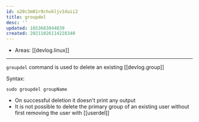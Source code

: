 ```yaml
---
id: o20c3m01r9chvkljv1duii2
title: groupdel
desc: ''
updated: 1653683844839
created: 20211026114228340
---
```


- Areas: [[devlog.linux]]

---

`groupdel` command is used to delete an existing [[devlog.group]]

Syntax:

`sudo groupdel groupName`

- On successful deletion it doesn't print any output
- It is not possible to delete the primary group of an existing user without first removing the user with [[userdel]]
